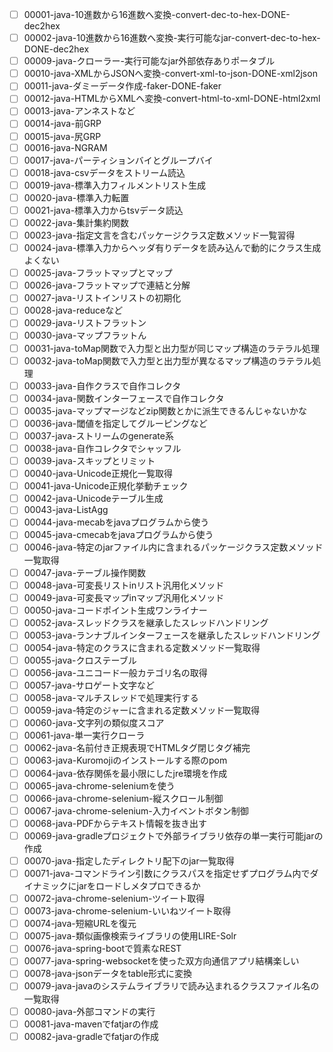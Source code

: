 - [ ] 00001-java-10進数から16進数へ変換-convert-dec-to-hex-DONE-dec2hex
- [ ] 00002-java-10進数から16進数へ変換-実行可能なjar-convert-dec-to-hex-DONE-dec2hex
- [ ] 00009-java-クローラー-実行可能なjar外部依存ありポータブル
- [ ] 00010-java-XMLからJSONへ変換-convert-xml-to-json-DONE-xml2json
- [ ] 00011-java-ダミーデータ作成-faker-DONE-faker
- [ ] 00012-java-HTMLからXMLへ変換-convert-html-to-xml-DONE-html2xml
- [ ] 00013-java-アンネストなど
- [ ] 00014-java-前GRP
- [ ] 00015-java-尻GRP
- [ ] 00016-java-NGRAM
- [ ] 00017-java-パーティションバイとグループバイ
- [ ] 00018-java-csvデータをストリーム読込
- [ ] 00019-java-標準入力フィルメントリスト生成
- [ ] 00020-java-標準入力転置
- [ ] 00021-java-標準入力からtsvデータ読込
- [ ] 00022-java-集計集約関数
- [ ] 00023-java-指定文言を含むパッケージクラス定数メソッド一覧習得
- [ ] 00024-java-標準入力からヘッダ有りデータを読み込んで動的にクラス生成よくない
- [ ] 00025-java-フラットマップとマップ
- [ ] 00026-java-フラットマップで連結と分解
- [ ] 00027-java-リストインリストの初期化
- [ ] 00028-java-reduceなど
- [ ] 00029-java-リストフラットン
- [ ] 00030-java-マップフラットん
- [ ] 00031-java-toMap関数で入力型と出力型が同じマップ構造のラテラル処理
- [ ] 00032-java-toMap関数で入力型と出力型が異なるマップ構造のラテラル処理
- [ ] 00033-java-自作クラスで自作コレクタ
- [ ] 00034-java-関数インターフェースで自作コレクタ
- [ ] 00035-java-マップマージなどzip関数とかに派生できるんじゃないかな
- [ ] 00036-java-閾値を指定してグルーピングなど
- [ ] 00037-java-ストリームのgenerate系
- [ ] 00038-java-自作コレクタでシャッフル
- [ ] 00039-java-スキップとリミット
- [ ] 00040-java-Unicode正規化一覧取得
- [ ] 00041-java-Unicode正規化挙動チェック
- [ ] 00042-java-Unicodeテーブル生成
- [ ] 00043-java-ListAgg
- [ ] 00044-java-mecabをjavaプログラムから使う
- [ ] 00045-java-cmecabをjavaプログラムから使う
- [ ] 00046-java-特定のjarファイル内に含まれるパッケージクラス定数メソッド一覧取得
- [ ] 00047-java-テーブル操作関数
- [ ] 00048-java-可変長リストinリスト汎用化メソッド
- [ ] 00049-java-可変長マップinマップ汎用化メソッド
- [ ] 00050-java-コードポイント生成ワンライナー
- [ ] 00052-java-スレッドクラスを継承したスレッドハンドリング
- [ ] 00053-java-ランナブルインターフェースを継承したスレッドハンドリング
- [ ] 00054-java-特定のクラスに含まれる定数メソッド一覧取得
- [ ] 00055-java-クロステーブル
- [ ] 00056-java-ユニコード一般カテゴリ名の取得
- [ ] 00057-java-サロゲート文字など
- [ ] 00058-java-マルチスレッドで処理実行する
- [ ] 00059-java-特定のジャーに含まれる定数メソッド一覧取得
- [ ] 00060-java-文字列の類似度スコア
- [ ] 00061-java-単一実行クローラ
- [ ] 00062-java-名前付き正規表現でHTMLタグ閉じタグ補完
- [ ] 00063-java-Kuromojiのインストールする際のpom
- [ ] 00064-java-依存関係を最小限にしたjre環境を作成
- [ ] 00065-java-chrome-seleniumを使う
- [ ] 00066-java-chrome-selenium-縦スクロール制御
- [ ] 00067-java-chrome-selenium-入力イベントボタン制御
- [ ] 00068-java-PDFからテキスト情報を抜き出す
- [ ] 00069-java-gradleプロジェクトで外部ライブラリ依存の単一実行可能jarの作成
- [ ] 00070-java-指定したディレクトリ配下のjar一覧取得
- [ ] 00071-java-コマンドライン引数にクラスパスを指定せずプログラム内でダイナミックにjarをロードしメタプロできるか
- [ ] 00072-java-chrome-selenium-ツイート取得
- [ ] 00073-java-chrome-selenium-いいねツイート取得
- [ ] 00074-java-短縮URLを復元
- [ ] 00075-java-類似画像検索ライブラリの使用LIRE-Solr
- [ ] 00076-java-spring-bootで質素なREST
- [ ] 00077-java-spring-websocketを使った双方向通信アプリ結構楽しい
- [ ] 00078-java-jsonデータをtable形式に変換
- [ ] 00079-java-javaのシステムライブラリで読み込まれるクラスファイル名の一覧取得
- [ ] 00080-java-外部コマンドの実行
- [ ] 00081-java-mavenでfatjarの作成
- [ ] 00082-java-gradleでfatjarの作成
